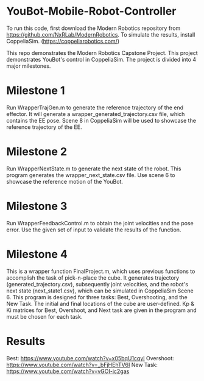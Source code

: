 # YouBot-Mobile-Robot-Controller
To run this code, first download the Modern Robotics repository from https://github.com/NxRLab/ModernRobotics. 
To simulate the results, install CoppeliaSim. (https://coppeliarobotics.com/)

This repo demonstrates the Modern Robotics Capstone Project.
This project demonstrates YouBot's control in CoppeliaSim. The project is divided into 4 major milestones. 

# Milestone 1
Run WrapperTrajGen.m to generate the reference trajectory of the end effector. It will generate a wrapper_generated_trajectory.csv
file, which contains the EE pose. Scene 8 in CoppeliaSim will be used to showcase the reference trajectory of the EE.

# Milestone 2
Run WrapperNextState.m to generate the next state of the robot. This program generates the wrapper_next_state.csv file. Use
scene 6 to showcase the reference motion of the YouBot.

# Milestone 3
Run WrapperFeedbackControl.m to obtain the joint velocities and the pose error. Use the given set of input to validate the results
of the function.

# Milestone 4
This is a wrapper function FinalProject.m, which uses previous functions to accomplish the task of pick-n-place the cube. It
generates trajectory (generated_trajectory.csv), subsequently joint velocities, and the robot's next state  (next_state1.csv), which 
can be simulated in CoppeliaSim Scene 6. 
This program is designed for three tasks: Best, Overshooting, and the New Task. The initial and final locations of the cube are user-defined. Kp & Ki matrices for Best, Overshoot, and Next task are given in the program and must be chosen for each task.

# Results
Best: https://www.youtube.com/watch?v=x05bqU1cqyI
Overshoot: https://www.youtube.com/watch?v=_bFjHEhTV6I
New Task: https://www.youtube.com/watch?v=vGOI-ic2gas
 
